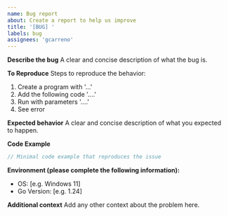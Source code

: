 ```yaml
---
name: Bug report
about: Create a report to help us improve
title: '[BUG] '
labels: bug
assignees: 'gcarreno'
---
```


**Describe the bug**
A clear and concise description of what the bug is.

**To Reproduce**
Steps to reproduce the behavior:
1. Create a program with '...'
2. Add the following code '....'
3. Run with parameters '....'
4. See error

**Expected behavior**
A clear and concise description of what you expected to happen.

**Code Example**
```go
// Minimal code example that reproduces the issue
```

**Environment (please complete the following information):**
 - OS: [e.g. Windows 11]
 - Go Version: [e.g. 1.24]

**Additional context**
Add any other context about the problem here. 